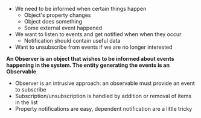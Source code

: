 - We need to be informed when certain things happen
    - Object's property changes
    - Object does something
    - Some external event happened
- We want to listen to events and get notified when when they occur
    - Notification should contain useful data
- Want to unsubscribe from events if we are no longer interested

**An Observer is an object that wishes to be informed about events happening in the system.
The entity generating the events is an Observable**

- Observer is an intrusive approach: an observable must provide an event to subscribe
- Subscription/unsubscription is handled by addition or removal of items in the list
- Property notifications are easy, dependent notification are a little tricky